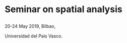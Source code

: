 # </tt>Seminar on spatial analysis</tt> </p> 
</p> 
</tt> 20-24 May 2019, Bilbao, </tt>  </p> 
</tt> Universidad del País Vasco. </tt>  </p> 



